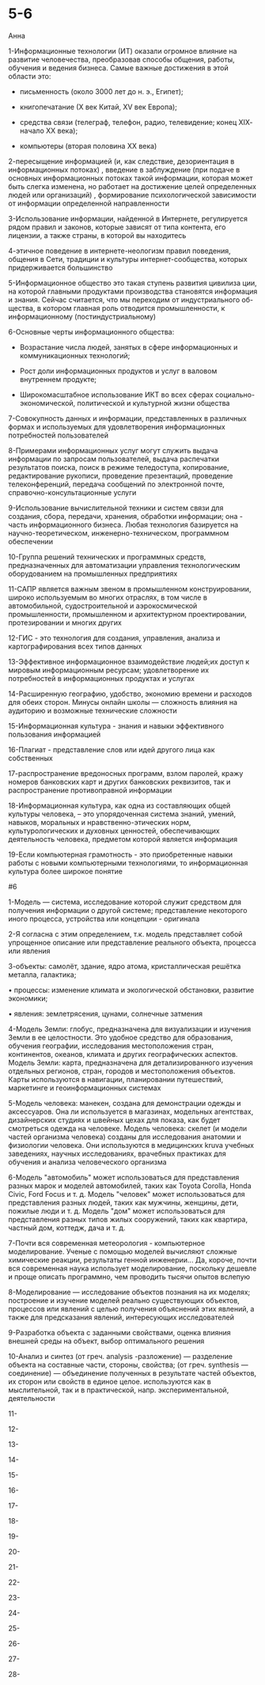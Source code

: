 # 5-6
Анна

1-Информационные технологии (ИТ) оказали огромное влияние на развитие человечества, преобразовав способы общения, работы, обучения и ведения бизнеса. Самые важные достижения в этой области это:

- письменность (около 3000 лет до н. э., Египет);

- книгопечатание (Х век Китай, XV век Европа);

- средства связи (телеграф, телефон, радио, телевидение; конец ХІХ- начало ХХ века);

- компьютеры (вторая половина ХХ века)

2-пересыщение информацией (и, как следствие, дезориентация в информационных потоках) , введение в заблуждение (при подаче в основных информационных потоках такой информации, которая может быть слегка изменена, но работает на достижение целей определенных людей или организаций) , формирование психологической зависимости от информации определенной направленности

3-Использование информации, найденной в Интернете, регулируется рядом правил и законов, которые зависят от типа контента, его лицензии, а также страны, в которой вы находитесь

4-этичное поведение в интернете-неологизм правил поведения, общения в Сети, традиции и культуры интернет-сообщества, которых придерживается большинство

5-Информационное общество это такая ступень развития цивилиза ции, на которой главными продуктами производства становятся информация и знания. Сейчас считается, что мы переходим от индустриального об- щества, в котором главная роль отводится промышленности, к информационному (постиндустриальному)

6-Основные черты информационного общества:

- Возрастание числа людей, занятых в сфере информационных и коммуникационных технологий;

- Рост доли информационных продуктов и услуг в валовом внутреннем продукте;

- Широкомасштабное использование ИКТ во всех сферах социально-экономической, политической и культурной жизни общества

7-Совокупность данных и информации, представленных в различных формах и используемых для удовлетворения информационных потребностей пользователей

8-Примерами информационных услуг могут служить выдача информации по запросам пользователей, выдача распечатки результатов поиска, поиск в режиме теледоступа, копирование, редактирование рукописи, проведение презентаций, проведение телеконференций, передача сообщений по электронной почте, справочно-консультационные услуги

9-Использование вычислительной техники и систем связи для создания, сбора, передачи, хранения, обработки информации; она - часть информационного бизнеса. Любая технология базируется на научно-теоретическом, инженерно-техническом, программном обеспечении

10-Группа решений технических и программных средств, предназначенных для автоматизации управления технологическим оборудованием на промышленных предприятиях

11-САПР является важным звеном в промышленном конструировании, широко используемым во многих отраслях, в том числе в автомобильной, судостроительной и аэрокосмической промышленности, промышленном и архитектурном проектировании, протезировании и многих других

12-ГИС - это технология для создания, управления, анализа и картографирования всех типов данных

13-Эффективное информационное взаимодействие людей;их доступ к мировым информационным ресурсам; удовлетворение их потребностей в информационных продуктах и услугах

14-Расширенную географию, удобство, экономию времени и расходов для обеих сторон. Минусы онлайн школы — сложность влияния на аудиторию и возможные технические сложности

15-Информационная культура - знания и навыки эффективного пользования информацией

16-Плагиат - представление слов или идей другого лица как собственных

17-распространение вредоносных программ, взлом паролей, кражу номеров банковских карт и других банковских реквизитов, так и распространение противоправной информации

18-Информационная культура, как одна из составляющих общей культуры человека, – это упорядоченная система знаний, умений, навыков, моральных и нравственно-этических норм, культурологических и духовных ценностей, обеспечивающих деятельность человека, предметом которой является информация

19-Если компьютерная грамотность - это приобретенные навыки работы с новыми компьютерными технологиями, то информационная культура более широкое понятие

#6

1-Модель — система, исследование которой служит средством для получения информации о другой системе; представление некоторого иного процесса, устройства или концепции - оригинала

2-Я согласна с этим определением, т.к. модель представляет собой упрощенное описание или представление реального объекта, процесса или явления

3-объекты: самолёт, здание, ядро атома, кристаллическая решётка металла, галактика;

• процессы: изменение климата и экологической обстановки, развитие экономики; 

• явления: землетрясения, цунами, солнечные затмения

4-Модель Земли: глобус, предназначена для визуализации и изучения Земли в ее целостности. Это удобное средство для образования, обучения географии, исследования местоположения стран, континентов, океанов, климата и других географических аспектов. Модель Земли: карта, предназначена для детализированного изучения отдельных регионов, стран, городов и местоположения объектов. Карты используются в навигации, планировании путешествий, маркетинге и геоинформационных системах

5-Модель человека: манекен, создана для демонстрации одежды и аксессуаров. Она ли используется в магазинах, модельных агентствах, дизайнерских студиях и швейных цехах для показа, как будет смотреться одежда на человеке. Модель человека: скелет (и модели частей организма человека) созданы для исследования анатомии и физиологии человека. Они используются в медицинских kruva учебных заведениях, научных исследованиях, врачебных практиках для обучения и анализа человеческого организма

6-Модель "автомобиль" может использоваться для представления разных марок и моделей автомобилей, таких как Toyota Corolla, Honda Civic, Ford Focus и т. д. Модель "человек" может использоваться для представления разных людей, таких как мужчины, женщины, дети, пожилые люди и т. д. Модель "дом" может использоваться для представления разных типов жилых сооружений, таких как квартира, частный дом, коттедж, дача и т. д.

7-Почти вся современная метеорология - компьютерное моделирование. Ученые с помощью моделей вычисляют сложные химические реакции, результаты генной инженерии... Да, короче, почти вся современная наука использует моделирование, поскольку дешевле и проще описать программно, чем проводить тысячи опытов вслепую

8-Моделирование — исследование объектов познания на их моделях; построение и изучение моделей реально существующих объектов, процессов или явлений с целью получения объяснений этих явлений, а также для предсказания явлений, интересующих исследователей

9-Разработка объекта с заданными свойствами, оценка влияния внешней среды на объект, выбор оптимального решения

10-Анализ и синтез (от греч. analysis -разложение) — разде­ление объекта на составные части, стороны, свойства; (от греч. synthesis — соединение) — объединение полученных в результате частей объектов, их сторон или свойств в единое целое. используются как в мыслительной, так и в практической, напр. экспериментальной, деятельности

11-

12-

13-

14-

15-

16-

17-

18-

19-

20-

21-

22-

23-

24-

25-

26-

27-

28-

